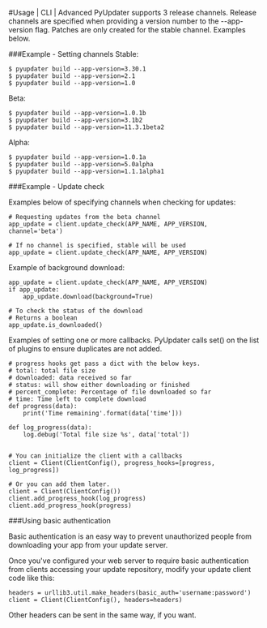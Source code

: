 #Usage | CLI | Advanced
PyUpdater supports 3 release channels. Release channels are specified when providing a version number to the --app-version flag. Patches are only created for the stable channel. Examples below.

###Example - Setting channels
Stable:
```
$ pyupdater build --app-version=3.30.1
$ pyupdater build --app-version=2.1
$ pyupdater build --app-version=1.0
```

Beta:
```
$ pyupdater build --app-version=1.0.1b
$ pyupdater build --app-version=3.1b2
$ pyupdater build --app-version=11.3.1beta2
```

Alpha:
```
$ pyupdater build --app-version=1.0.1a
$ pyupdater build --app-version=5.0alpha
$ pyupdater build --app-version=1.1.1alpha1
```

###Example - Update check

Examples below of specifying channels when checking for updates:
```
# Requesting updates from the beta channel
app_update = client.update_check(APP_NAME, APP_VERSION, channel='beta')

# If no channel is specified, stable will be used
app_update = client.update_check(APP_NAME, APP_VERSION)
```

Example of background download:
```
app_update = client.update_check(APP_NAME, APP_VERSION)
if app_update:
    app_update.download(background=True)

# To check the status of the download
# Returns a boolean
app_update.is_downloaded()
```

Examples of setting one or more callbacks. PyUpdater calls set() on the list of plugins to ensure duplicates are not added.
```
# progress hooks get pass a dict with the below keys.
# total: total file size
# downloaded: data received so far
# status: will show either downloading or finished
# percent_complete: Percentage of file downloaded so far
# time: Time left to complete download
def progress(data):
    print('Time remaining'.format(data['time']))

def log_progress(data):
    log.debug('Total file size %s', data['total'])


# You can initialize the client with a callbacks
client = Client(ClientConfig(), progress_hooks=[progress, log_progress])

# Or you can add them later.
client = Client(ClientConfig())
client.add_progress_hook(log_progress)
client.add_progress_hook(progress)
```

###Using basic authentication

Basic authentication is an easy way to prevent unauthorized people from downloading your app from your update server.

Once you've configured your web server to require basic authentication from clients accessing your update repository, modify your update client code like this:
```
headers = urllib3.util.make_headers(basic_auth='username:password')
client = Client(ClientConfig(), headers=headers)
````
Other headers can be sent in the same way, if you want.